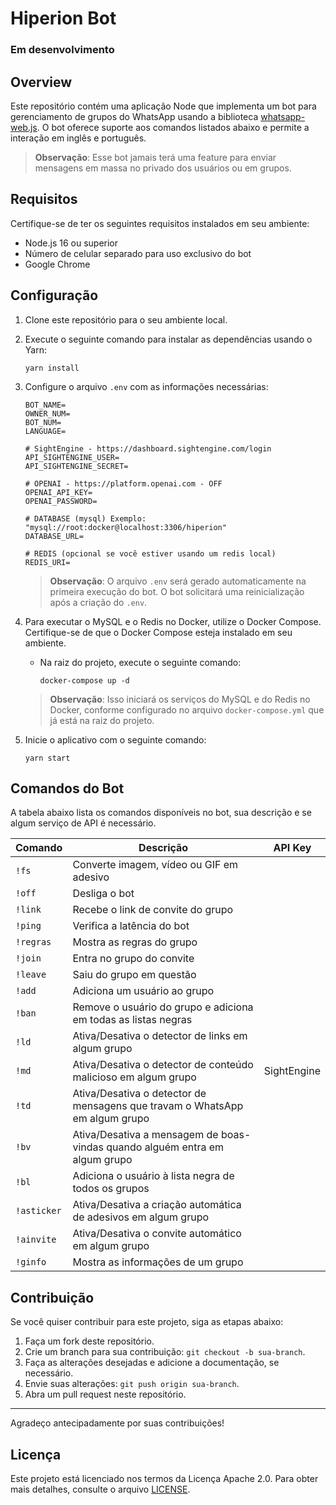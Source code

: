 # Hiperion Bot

### Em desenvolvimento

## Overview

Este repositório contém uma aplicação Node que implementa um bot para gerenciamento de grupos do WhatsApp usando a biblioteca [whatsapp-web.js](https://github.com/pedroslopez/whatsapp-web.js). O bot oferece suporte aos comandos listados abaixo e permite a interação em inglês e português.

> **Observação**: Esse bot jamais terá uma feature para enviar mensagens em massa no privado dos usuários ou em grupos.

## Requisitos

Certifique-se de ter os seguintes requisitos instalados em seu ambiente:

- Node.js 16 ou superior
- Número de celular separado para uso exclusivo do bot
- Google Chrome

## Configuração

1. Clone este repositório para o seu ambiente local.
2. Execute o seguinte comando para instalar as dependências usando o Yarn:

   ```shell
   yarn install
   ```

3. Configure o arquivo `.env` com as informações necessárias:

   ```plaintext
   BOT_NAME=
   OWNER_NUM=
   BOT_NUM=
   LANGUAGE=

   # SightEngine - https://dashboard.sightengine.com/login
   API_SIGHTENGINE_USER=
   API_SIGHTENGINE_SECRET=

   # OPENAI - https://platform.openai.com - OFF
   OPENAI_API_KEY=
   OPENAI_PASSWORD=

   # DATABASE (mysql) Exemplo: "mysql://root:docker@localhost:3306/hiperion"
   DATABASE_URL=

   # REDIS (opcional se você estiver usando um redis local)
   REDIS_URI=
   ```

   > **Observação**: O arquivo `.env` será gerado automaticamente na primeira execução do bot. O bot solicitará uma reinicialização após a criação do `.env`.

4. Para executar o MySQL e o Redis no Docker, utilize o Docker Compose. Certifique-se de que o Docker Compose esteja instalado em seu ambiente.

   - Na raiz do projeto, execute o seguinte comando:

     ```shell
     docker-compose up -d
     ```

   > **Observação**: Isso iniciará os serviços do MySQL e do Redis no Docker, conforme configurado no arquivo `docker-compose.yml` que já está na raiz do projeto.

5. Inicie o aplicativo com o seguinte comando:

   ```shell
   yarn start
   ```

## Comandos do Bot

A tabela abaixo lista os comandos disponíveis no bot, sua descrição e se algum serviço de API é necessário.

| Comando     | Descrição                                                                   | API Key     |
| ----------- | --------------------------------------------------------------------------- | ----------- |
| `!fs`       | Converte imagem, vídeo ou GIF em adesivo                                    |             |
| `!off`      | Desliga o bot                                                               |             |
| `!link`     | Recebe o link de convite do grupo                                           |             |
| `!ping`     | Verifica a latência do bot                                                  |             |
| `!regras`   | Mostra as regras do grupo                                                   |             |
| `!join`     | Entra no grupo do convite                                                   |             |
| `!leave`    | Saiu do grupo em questão                                                    |             |
| `!add`      | Adiciona um usuário ao grupo                                                |             |
| `!ban`      | Remove o usuário do grupo e adiciona em todas as listas negras              |             |
| `!ld`       | Ativa/Desativa o detector de links em algum grupo                           |             |
| `!md`       | Ativa/Desativa o detector de conteúdo malicioso em algum grupo              | SightEngine |
| `!td`       | Ativa/Desativa o detector de mensagens que travam o WhatsApp em algum grupo |             |
| `!bv`       | Ativa/Desativa a mensagem de boas-vindas quando alguém entra em algum grupo |             |
| `!bl`       | Adiciona o usuário à lista negra de todos os grupos                         |             |
| `!asticker` | Ativa/Desativa a criação automática de adesivos em algum grupo              |             |
| `!ainvite`  | Ativa/Desativa o convite automático em algum grupo                          |             |
| `!ginfo`    | Mostra as informações de um grupo                                           |             |

## Contribuição

Se você quiser contribuir para este projeto, siga as etapas abaixo:

1. Faça um fork deste repositório.
2. Crie um branch para sua contribuição: `git checkout -b sua-branch`.
3. Faça as alterações desejadas e adicione a documentação, se necessário.
4. Envie suas alterações: `git push origin sua-branch`.
5. Abra um pull request neste repositório.

---

Agradeço antecipadamente por suas contribuições!

## Licença

Este projeto está licenciado nos termos da Licença Apache 2.0. Para obter mais detalhes, consulte o arquivo [LICENSE](./LICENSE).
